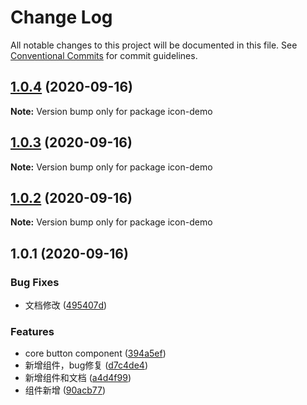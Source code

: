 # Change Log

All notable changes to this project will be documented in this file.
See [Conventional Commits](https://conventionalcommits.org) for commit guidelines.

## [1.0.4](https://github.com/wow-joy/wowjoy/compare/icon-demo@1.0.3...icon-demo@1.0.4) (2020-09-16)

**Note:** Version bump only for package icon-demo





## [1.0.3](https://github.com/wow-joy/wowjoy/compare/icon-demo@1.0.2...icon-demo@1.0.3) (2020-09-16)

**Note:** Version bump only for package icon-demo





## [1.0.2](https://github.com/wow-joy/wowjoy/compare/icon-demo@1.0.1...icon-demo@1.0.2) (2020-09-16)

**Note:** Version bump only for package icon-demo





## 1.0.1 (2020-09-16)


### Bug Fixes

* 文档修改 ([495407d](https://github.com/wow-joy/wowjoy/commit/495407d9235030adff12048b6732aac6590a2dc3))


### Features

* core button component ([394a5ef](https://github.com/wow-joy/wowjoy/commit/394a5efeffed3033c74a8325c08b08b5d126402c))
* 新增组件，bug修复 ([d7c4de4](https://github.com/wow-joy/wowjoy/commit/d7c4de4de458e522fb65cb15841682c6b0a85f4f))
* 新增组件和文档 ([a4d4f99](https://github.com/wow-joy/wowjoy/commit/a4d4f99f9d3335c901d5e268517ece2f16506b26))
* 组件新增 ([90acb77](https://github.com/wow-joy/wowjoy/commit/90acb77d73d9fd0429e313ffac889462d5e6c4ab))
